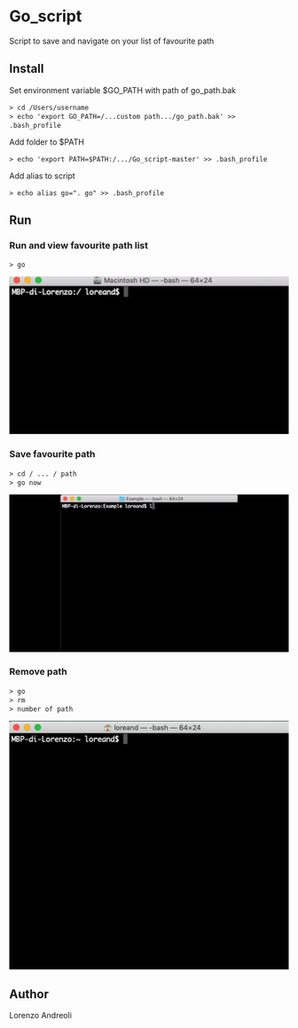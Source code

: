 # Go_script
Script to save and navigate on your list of favourite path

## Install
Set environment variable $GO_PATH with path of go_path.bak

```
> cd /Users/username
> echo 'export GO_PATH=/...custom path.../go_path.bak' >> .bash_profile
```
Add folder to $PATH
```
> echo 'export PATH=$PATH:/.../Go_script-master' >> .bash_profile
```
Add alias to script	
```
> echo alias go=". go" >> .bash_profile
```
## Run

### Run and view favourite path list
```
> go
```
![](https://github.com/loreand95/Go_script/blob/master/images/go-move.gif)

### Save favourite path
```
> cd / ... / path
> go now
```
![](https://github.com/loreand95/Go_script/blob/master/images/go-save.gif)

### Remove path
```
> go
> rm
> number of path
```
![](https://github.com/loreand95/Go_script/blob/master/images/go-remove.gif)

## Author
Lorenzo Andreoli
